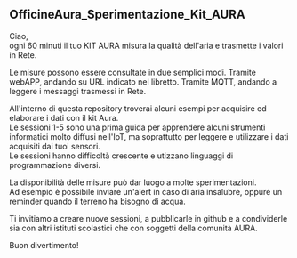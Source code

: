 ## OfficineAura_Sperimentazione_Kit_AURA


Ciao,<br>
ogni 60 minuti il tuo KIT AURA misura la qualità dell'aria e trasmette i valori in Rete.

Le misure possono essere consultate in due semplici modi.
Tramite webAPP, andando su URL indicato nel libretto.
Tramite MQTT, andando a leggere i messaggi trasmessi in Rete.

All'interno di questa repository troverai alcuni esempi per acquisire ed elaborare i dati con il kit Aura.<br>
Le sessioni 1-5 sono una prima guida per apprendere alcuni strumenti informatici molto diffusi nell'IoT, ma soprattutto per leggere e utilizzare i dati acquisiti dai tuoi sensori.<br>
Le sessioni hanno difficoltà crescente e utizzano linguaggi di programmazione diversi.

La disponibilità delle misure può dar luogo a molte sperimentazioni.<br>
Ad esempio è possibile inviare un'alert in caso di aria insalubre, oppure un reminder quando il terreno ha bisogno di acqua.

Ti invitiamo a creare nuove sessioni, a pubblicarle in github e a condividerle sia con altri istituti scolastici che con soggetti della comunità AURA.

Buon divertimento!
